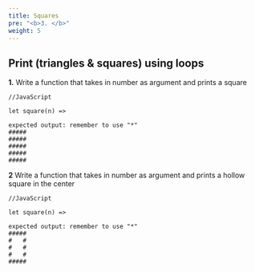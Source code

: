 ```yaml
---
title: Squares
pre: "<b>3. </b>"
weight: 5
---
```


## Print (triangles & squares) using loops

**1.**
Write a function that takes in number as argument and prints a square
```
//JavaScript

let square(n) => 

expected output: remember to use "*" 
#####
#####
#####
#####
#####
```


**2**
Write a function that takes in number as argument and prints a hollow square in the center
```
//JavaScript

let square(n) => 

expected output: remember to use "*" 
#####
#   #
#   #
#   #
#####
```
